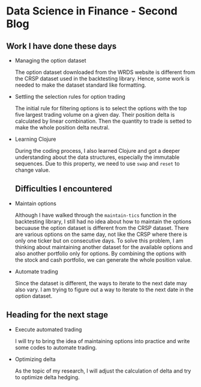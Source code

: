 # Data Science in Finance - Second Blog


## Work I have done these days
- Managing the option dataset

  The option dataset downloaded from the WRDS website is different from the CRSP dataset used in the backtesting library. Hence, some work is needed to make the dataset standard like formatting.  
- Settling the selection rules for option trading 

  The initial rule for filtering options is to select the options with the top five largest trading volume on a given day. Their position delta is calculated by linear combination. Then the quantity to trade is setted to make the whole position delta neutral.    
- Learning Clojure

  During the coding process, I also learned Clojure and got a deeper understanding about the data structures, especially the immutable sequences. Due to this property, we need to use `swap` and `reset` to change value. 
  
  ## Difficulties I encountered
 - Maintain options

    Although I have walked through the `maintain-tics` function in the backtesting library, I still had no idea about how to maintain the options becuause the option dataset is different from the CRSP dataset. There are various options on the same day, not like the CRSP where there is only one ticker but on consecutive days. To solve this problem, I am thinking about maintaining another dataset for the available options and also another portfolio only for options. By combining the options with the stock and cash portfolio, we can generate the whole position value. 
 - Automate trading

    Since the dataset is different, the ways to iterate to the next date may also vary. I am trying to figure out a way to iterate to the next date in the option dataset. 
  
  ## Heading for the next stage
  - Execute automated trading

    I will try to bring the idea of maintaining options into practice and write some codes to automate trading.
  - Optimizing delta

    As the topic of my research, I will adjust the calculation of delta and try to optimize delta hedging.
  

